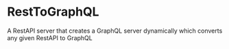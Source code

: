# RestToGraphQL
A RestAPI server that creates a GraphQL server dynamically which converts any given RestAPI to GraphQL
